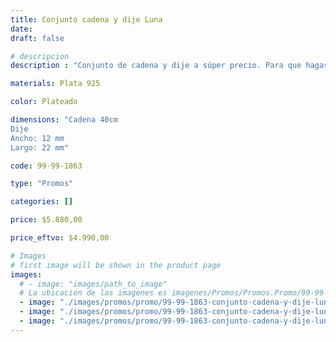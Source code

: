 ```yaml
---
title: Conjunto cadena y dije Luna
date: 
draft: false

# descripcion
description : "Conjunto de cadena y dije a súper precio. Para que hagas los regalos más lindos y de la mejor calidad. Todo en plata 925. "

materials: Plata 925

color: Plateado

dimensions: "Cadena 40cm 
Dije
Ancho: 12 mm 
Largo: 22 mm"

code: 99-99-1863

type: "Promos"

categories: []

price: $5.880,00

price_eftvo: $4.990,00

# Images
# first image will be shown in the product page
images:
  # - image: "images/path_to_image"
  # La ubicacion de las imagenes es imagenes/Promos/Promos.Promo/99-99-1863-conjunto-cadena-y-dije-luna
  - image: "./images/promos/promo/99-99-1863-conjunto-cadena-y-dije-luna_a.jpg"
  - image: "./images/promos/promo/99-99-1863-conjunto-cadena-y-dije-luna_b.jpg"
  - image: "./images/promos/promo/99-99-1863-conjunto-cadena-y-dije-luna_c.jpg"
---
```

